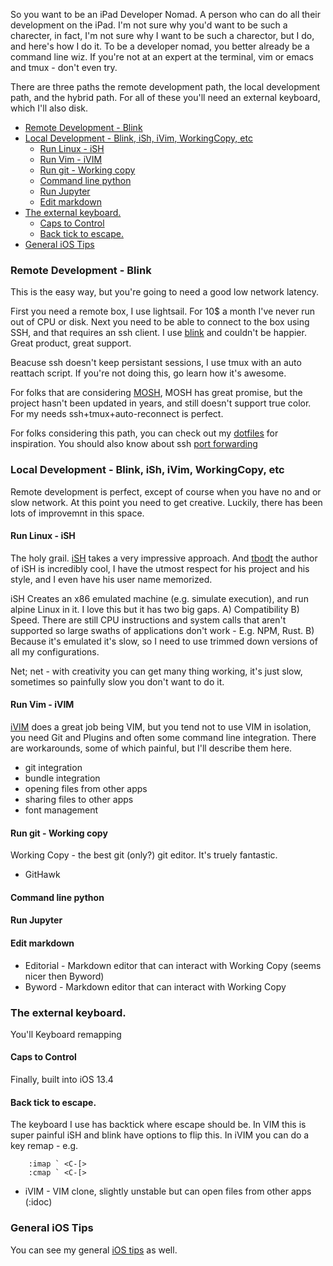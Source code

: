 So you want to be an iPad Developer Nomad. A person who can do all their development on the iPad. I'm not sure why you'd want to be such a charecter, in fact, I'm not sure why I want to be such a charector, but I do, and here's how I do it. To be a developer nomad, you better already be a command line wiz. If you're not at an expert at the terminal, vim or emacs and tmux - don't even try.

There are three paths the remote development path, the local development path, and the hybrid path. For all of these you'll need an external keyboard, which I'll also disk.

<!-- prettier-ignore-start -->
<!-- vim-markdown-toc GFM -->

- [Remote Development - Blink](#remote-development---blink)
- [Local Development - Blink, iSh, iVim, WorkingCopy, etc](#local-development---blink-ish-ivim-workingcopy-etc)
    - [Run Linux - iSH](#run-linux---ish)
    - [Run Vim - iVIM](#run-vim---ivim)
    - [Run git - Working copy](#run-git---working-copy)
    - [Command line python](#command-line-python)
    - [Run Jupyter](#run-jupyter)
    - [Edit markdown](#edit-markdown)
- [The external keyboard.](#the-external-keyboard)
    - [Caps to Control](#caps-to-control)
    - [Back tick to escape.](#back-tick-to-escape)
- [General iOS Tips](#general-ios-tips)

<!-- vim-markdown-toc -->
<!-- prettier-ignore-end -->

### Remote Development - Blink

This is the easy way, but you're going to need a good low network latency.

First you need a remote box, I use lightsail. For 10\$ a month I've never run out of CPU or disk. Next you need to be able to connect to the box using SSH, and that requires an ssh client. I use [blink](https://blink.sh/) and couldn't be happier. Great product, great support.

Beacuse ssh doesn't keep persistant sessions, I use tmux with an auto reattach script. If you're not doing this, go learn how it's awesome.

For folks that are considering [MOSH](https://mosh.org/), MOSH has great promise, but the project hasn't been updated in years, and still doesn't support true color. For my needs ssh+tmux+auto-reconnect is perfect.

For folks considering this path, you can check out my [dotfiles](https://github.com/idvorkin/settings) for inspiration. You should also know about ssh [port forwarding](https://github.com/idvorkin/techdiary#ssh)

### Local Development - Blink, iSh, iVim, WorkingCopy, etc

Remote development is perfect, except of course when you have no and or slow network. At this point you need to get creative. Luckily, there has been lots of improvemnt in this space.

#### Run Linux - iSH

The holy grail. [iSH](https://iSH.app) takes a very impressive approach. And [tbodt](https://github.com/tbodt/) the author of iSH is incredibly cool, I have the utmost respect for his project and his style, and I even have his user name memorized.

iSH Creates an x86 emulated machine (e.g. simulate execution), and run alpine Linux in it. I love this but it has two big gaps. A) Compatibility B) Speed. There are still CPU instructions and system calls that aren't supported so large swaths of applications don't work - E.g. NPM, Rust. B) Because it's emulated it's slow, so I need to use trimmed down versions of all my configurations.

Net; net - with creativity you can get many thing working, it's just slow, sometimes so painfully slow you don't want to do it.

#### Run Vim - iVIM

[iVIM](https://github.com/terrychou/iVim) does a great job being VIM, but you tend not to use VIM in isolation, you need Git and Plugins and often some command line integration. There are workarounds, some of which painful, but I'll describe them here.

- git integration
- bundle integration
- opening files from other apps
- sharing files to other apps
- font management

#### Run git - Working copy

Working Copy - the best git (only?) git editor. It's truely fantastic.

- GitHawk

#### Command line python

#### Run Jupyter

#### Edit markdown

- Editorial - Markdown editor that can interact with Working Copy (seems nicer then Byword)
- Byword - Markdown editor that can interact with Working Copy

### The external keyboard.

You'll Keyboard remapping

#### Caps to Control

Finally, built into iOS 13.4

#### Back tick to escape.

The keyboard I use has backtick where escape should be. In VIM this is super painful iSH and blink have options to flip this. In iVIM you can do a key remap - e.g.

```
    :imap ` <C-[>
    :cmap ` <C-[>
```

- iVIM - VIM clone, slightly unstable but can open files from other apps (:idoc)

### General iOS Tips

You can see my general [iOS tips](notes/ios.md) as well.
